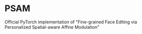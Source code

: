 # PSAM
Official PyTorch implementation of "Fine-grained Face Editing via Personalized Spatial-aware Affine Modulation"
